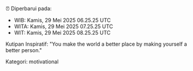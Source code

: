 ⏰ Diperbarui pada:
- WIB: Kamis, 29 Mei 2025 06.25.25 UTC
- WITA: Kamis, 29 Mei 2025 07.25.25 UTC
- WIT: Kamis, 29 Mei 2025 08.25.25 UTC

Kutipan Inspiratif:
"You make the world a better place by making yourself a better person."


Kategori: motivational

